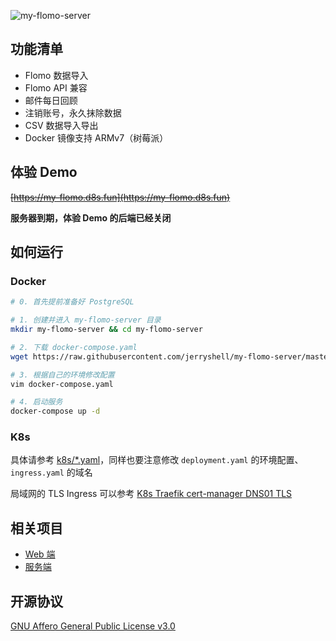 ![my-flomo-server](https://socialify.git.ci/jerryshell/my-flomo-server/image?description=1&forks=1&issues=1&language=1&name=1&owner=1&pattern=Brick%20Wall&pulls=1&stargazers=1&theme=Dark)

## 功能清单

* Flomo 数据导入
* Flomo API 兼容
* 邮件每日回顾
* 注销账号，永久抹除数据
* CSV 数据导入导出
* Docker 镜像支持 ARMv7（树莓派）

## 体验 Demo

~~[https://my-flomo.d8s.fun](https://my-flomo.d8s.fun)~~

**服务器到期，体验 Demo 的后端已经关闭**

## 如何运行

### Docker

```bash
# 0. 首先提前准备好 PostgreSQL

# 1. 创建并进入 my-flomo-server 目录
mkdir my-flomo-server && cd my-flomo-server

# 2. 下载 docker-compose.yaml
wget https://raw.githubusercontent.com/jerryshell/my-flomo-server/master/docker-compose.yaml

# 3. 根据自己的环境修改配置
vim docker-compose.yaml

# 4. 启动服务
docker-compose up -d
```

### K8s

具体请参考 [k8s/*.yaml](k8s)，同样也要注意修改 `deployment.yaml` 的环境配置、`ingress.yaml` 的域名

局域网的 TLS Ingress 可以参考 [K8s Traefik cert-manager DNS01 TLS](https://github.com/jerryshell/k8s-traefik-cert-manager-dns01-tls)

## 相关项目

* [Web 端](https://github.com/jerryshell/my-flomo-web)
* [服务端](https://github.com/jerryshell/my-flomo-server)

## 开源协议

[GNU Affero General Public License v3.0](https://choosealicense.com/licenses/agpl-3.0/)
